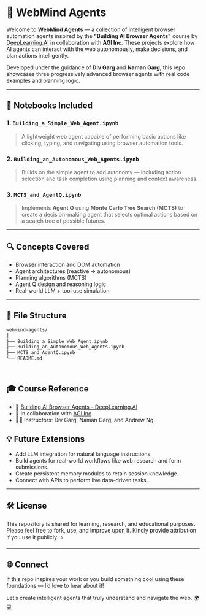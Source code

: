 # 🤖 WebMind Agents

Welcome to **WebMind Agents** — a collection of intelligent browser automation agents inspired by the **"Building AI Browser Agents"** course by [DeepLearning.AI](https://www.deeplearning.ai/) in collaboration with **AGI Inc**. These projects explore how AI agents can interact with the web autonomously, make decisions, and plan actions intelligently.

Developed under the guidance of **Div Garg** and **Naman Garg**, this repo showcases three progressively advanced browser agents with real code examples and planning logic.

---

## 🧠 Notebooks Included

### 1. `Building_a_Simple_Web_Agent.ipynb`
> A lightweight web agent capable of performing basic actions like clicking, typing, and navigating using browser automation tools.

### 2. `Building_an_Autonomous_Web_Agents.ipynb`
> Builds on the simple agent to add autonomy — including action selection and task completion using planning and context awareness.

### 3. `MCTS_and_AgentQ.ipynb`
> Implements **Agent Q** using **Monte Carlo Tree Search (MCTS)** to create a decision-making agent that selects optimal actions based on a search tree of possible futures.

---

## 🔍 Concepts Covered
- Browser interaction and DOM automation
- Agent architectures (reactive → autonomous)
- Planning algorithms (MCTS)
- Agent Q design and reasoning logic
- Real-world LLM + tool use simulation


---

## 📂 File Structure

```bash
webmind-agents/
│
├── Building_a_Simple_Web_Agent.ipynb
├── Building_an_Autonomous_Web_Agents.ipynb
├── MCTS_and_AgentQ.ipynb
└── README.md




```
## 🎓 Course Reference

- 🔗 [Building AI Browser Agents – DeepLearning.AI](https://www.deeplearning.ai/short-courses/building-ai-browser-agents/)
- 🤝 In collaboration with [AGI Inc](https://www.agi.com/)
- 👨‍🏫 Instructors: Div Garg, Naman Garg, and Andrew Ng


## 💡 Future Extensions

- Add LLM integration for natural language instructions.
- Build agents for real-world workflows like web research and form submissions.
- Create persistent memory modules to retain session knowledge.
- Connect with APIs to perform live data-driven tasks.

---

## 🛠️ License

This repository is shared for learning, research, and educational purposes.  
Please feel free to fork, use, and improve upon it. Kindly provide attribution if you use it publicly. ⭐

---

## 🌐 Connect

If this repo inspires your work or you build something cool using these foundations — I’d love to hear about it!

Let’s create intelligent agents that truly understand and navigate the web. 🌍💻


